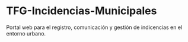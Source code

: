 # TFG-Incidencias-Municipales
 Portal web para el registro, comunicación y gestión de indicencias en el entorno urbano.



